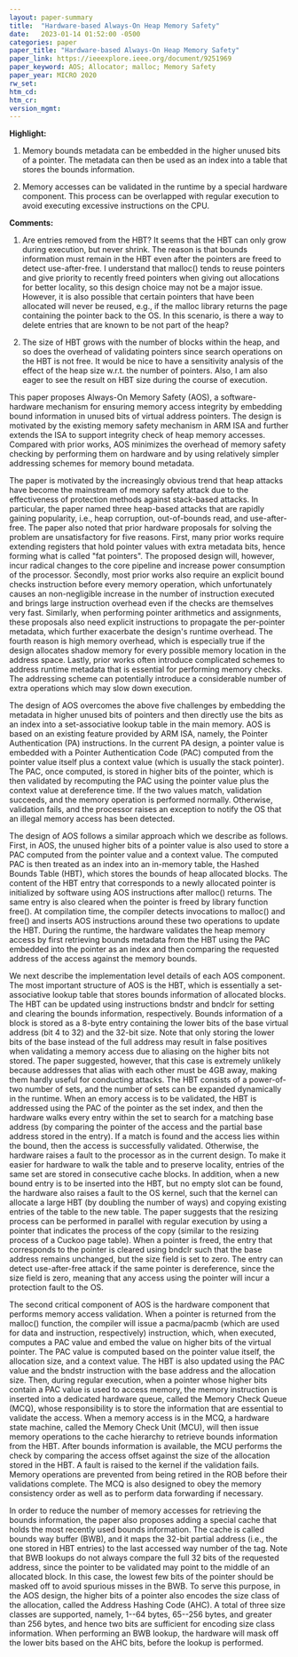 ```yaml
---
layout: paper-summary
title:  "Hardware-based Always-On Heap Memory Safety"
date:   2023-01-14 01:52:00 -0500
categories: paper
paper_title: "Hardware-based Always-On Heap Memory Safety"
paper_link: https://ieeexplore.ieee.org/document/9251969
paper_keyword: AOS; Allocator; malloc; Memory Safety
paper_year: MICRO 2020
rw_set:
htm_cd:
htm_cr:
version_mgmt:
---
```


**Highlight:**

1. Memory bounds metadata can be embedded in the higher unused bits of a pointer. The metadata can then be used as 
an index into a table that stores the bounds information.

2. Memory accesses can be validated in the runtime by a special hardware component. This process can be overlapped with
regular execution to avoid executing excessive instructions on the CPU.

**Comments:**

1. Are entries removed from the HBT? It seems that the HBT can only grow during execution, but never shrink.
The reason is that bounds information must remain in the HBT even after the pointers are freed to detect use-after-free.
I understand that malloc() tends to reuse pointers and give priority to recently freed pointers when giving out
allocations for better locality, so this design choice may not be a major issue. However, it is also possible 
that certain pointers that have been allocated will never be reused, e.g., if the malloc library returns the page 
containing the pointer back to the OS.
In this scenario, is there a way to delete entries that are known to be not part of the heap?

2. The size of HBT grows with the number of blocks within the heap, and so does the overhead of validating 
pointers since search operations on the HBT is not free. It would be nice to have a sensitivity analysis of the 
effect of the heap size w.r.t. the number of pointers. Also, I am also eager to see the result on HBT size
during the course of execution.

This paper proposes Always-On Memory Safety (AOS), a software-hardware mechanism for ensuring memory access integrity
by embedding bound information in unused bits of virtual address pointers. The design is motivated by the existing 
memory safety mechanism in ARM ISA and further extends the ISA to support integrity check of heap memory accesses. 
Compared with prior works, AOS minimizes the overhead of memory safety checking by performing them on hardware and 
by using relatively simpler addressing schemes for memory bound metadata.

The paper is motivated by the increasingly obvious trend that heap attacks have become the mainstream of memory
safety attack due to the effectiveness of protection methods against stack-based attacks. In particular, the paper
named three heap-based attacks that are rapidly gaining popularity, i.e., heap corruption, out-of-bounds read, and 
use-after-free. The paper also noted that prior hardware proposals for solving the problem are unsatisfactory 
for five reasons. First, many prior works require extending registers that hold pointer values with extra metadata 
bits, hence forming what is called "fat pointers". The proposed design will, however, incur radical changes to the 
core pipeline and increase power consumption of the processor.
Secondly, most prior works also require an explicit bound checks instruction before every memory operation, which
unfortunately causes an non-negligible increase in the number of instruction executed and brings large instruction 
overhead even if the checks are themselves very fast. Similarly, when performing pointer arithmetics and assignments,
these proposals also need explicit instructions to propagate the per-pointer metadata, which further exacerbate the 
design's runtime overhead. The fourth reason is high memory overhead, which is especially true if the design 
allocates shadow memory for every possible memory location in the address space.
Lastly, prior works often introduce complicated schemes to address runtime metadata that is essential for performing 
memory checks. The addressing scheme can potentially introduce a considerable number of extra operations 
which may slow down execution.

The design of AOS overcomes the above five challenges by embedding the metadata in higher unused bits of pointers and 
then directly use the bits as an index into a set-associative lookup table in the main memory. 
AOS is based on an existing feature provided by ARM ISA, namely, the Pointer Authentication (PA) instructions. 
In the current PA design, a pointer value is embedded with a Pointer Authentication Code (PAC) computed from the 
pointer value itself plus a context value (which is usually the stack pointer). The PAC, once computed, is stored
in higher bits of the pointer, which is then validated by recomputing the PAC using the pointer value plus the 
context value at dereference time. If the two values match, validation succeeds, and the memory operation is 
performed normally. Otherwise, validation fails, and the processor raises an exception to notify the OS that an 
illegal memory access has been detected.

The design of AOS follows a similar approach which we describe as follows. First, in AOS, the unused higher bits of 
a pointer value is also used to store a PAC computed from the pointer value and a context value. The computed PAC
is then treated as an index into an in-memory table, the Hashed Bounds Table (HBT), which stores the bounds of heap 
allocated blocks. The content of the HBT entry that corresponds to a newly allocated pointer is initialized by software 
using AOS instructions after malloc() returns. The same entry is also cleared when the pointer is freed by library 
function free(). At compilation time, the compiler detects invocations to malloc() and free() and inserts AOS
instructions around these two operations to update the HBT. During the runtime, the hardware validates the heap
memory access by first retrieving bounds metadata from the HBT using the PAC embedded into the pointer as an index
and then comparing the requested address of the access against the memory bounds.

We next describe the implementation level details of each AOS component.
The most important structure of AOS is the HBT, which is essentially a set-associative lookup table that stores 
bounds information of allocated blocks. The HBT can be updated using instructions bndstr and bndclr for setting 
and clearing the bounds information, respectively. Bounds information of a block is stored as a 8-byte entry
containing the lower bits of the base virtual address (bit 4 to 32) and the 32-bit size. Note that only storing the 
lower bits of the base instead of the full address may result in false positives when validating a memory access
due to aliasing on the higher bits not stored. The paper suggested, however, that this case is extremely unlikely
because addresses that alias with each other must be 4GB away, making them hardly useful for conducting attacks.
The HBT consists of a power-of-two number of sets, and the number of sets can be expanded dynamically 
in the runtime. When an emory access is to be validated, the HBT is addressed using the PAC of the pointer as 
the set index, and then the hardware walks every entry within the set to search for a matching base address
(by comparing the pointer of the access and the partial base address stored in the entry). If a match is found and 
the access lies within the bound, then the access is successfully validated. Otherwise, the hardware raises a
fault to the processor as in the current design.
To make it easier for hardware to walk the table and to preserve locality, entries of the same set are stored in 
consecutive cache blocks. 
In addition, when a new bound entry is to be inserted into the HBT, but no empty slot can be found, the hardware
also raises a fault to the OS kernel, such that the kernel can allocate a large HBT (by doubling the number of ways)
and copying existing entries of the table to the new table. The paper suggests that the resizing process can be 
performed in parallel with regular execution by using a pointer that indicates the process of the copy
(similar to the resizing process of a Cuckoo page table).
When a pointer is freed, the entry that corresponds to the pointer is cleared using bndclr such that the base 
address remains unchanged, but the size field is set to zero. The entry can detect use-after-free attack
if the same pointer is dereference, since the size field is zero, meaning that any access using the pointer will
incur a protection fault to the OS.

The second critical component of AOS is the hardware component that performs memory access validation. When a 
pointer is returned from the malloc() function, the compiler will issue a pacma/pacmb (which are used for data and 
instruction, respectively) instruction, which, when executed, computes a PAC value and embed the value on higher
bits of the virtual pointer. The PAC value is computed based on the pointer value itself, the allocation size, and a 
context value. The HBT is also updated using the PAC value and the bndstr instruction with the base address and the 
allocation size.
Then, during regular execution, when a pointer whose higher bits contain a PAC value is used to access memory,
the memory instruction is inserted into a dedicated hardware queue, called the Memory Check Queue (MCQ), whose 
responsibility is to store the information that are essential to validate the access.
When a memory access is in the MCQ, a hardware state machine, called the Memory Check Unit (MCU), will then 
issue memory operations to the cache hierarchy to retrieve bounds information from the HBT. After bounds information
is available, the MCU performs the check by comparing the access offset against the size of the allocation
stored in the HBT. A fault is raised to the kernel if the validation fails.
Memory operations are prevented from being retired in the ROB before their validations complete.
The MCQ is also designed to obey the memory consistency order as well as to perform data forwarding if necessary.

In order to reduce the number of memory accesses for retrieving the bounds information, the paper also proposes
adding a special cache that holds the most recently used bounds information. The cache is called bounds way buffer 
(BWB), and it maps the 32-bit partial address (i.e., the one stored in HBT entries) to the last accessed way number
of the tag. Note that BWB lookups do not always compare the full 32 bits of the requested address, since the pointer
to be validated may point to the middle of an allocated block. In this case, the lowest few bits of the pointer 
should be masked off to avoid spurious misses in the BWB. To serve this purpose, in the AOS design, the higher 
bits of a pointer also encodes the size class of the allocation, called the Address Hashing Code (AHC). 
A total of three size classes are supported,
namely, 1--64 bytes, 65--256 bytes, and greater than 256 bytes, and hence two bits are sufficient for encoding
size class information. When performing an BWB lookup, the hardware will mask off the lower bits based on the AHC
bits, before the lookup is performed. 


